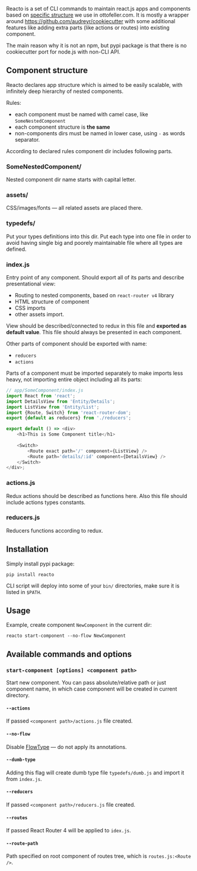 Reacto is a set of CLI commands to maintain react.js apps and components based on [specific structure](#component-structure) we use in ottofeller.com. It is mostly a wrapper around https://github.com/audreyr/cookiecutter with some additional features like adding extra parts (like actions or routes) into existing component.

The main reason why it is not an npm, but pypi package is that there is no cookiecutter port for node.js with non-CLI API.

## Component structure
Reacto declares app structure which is aimed to be easily scalable, with infinitely deep hierarchy of nested components.

Rules:
* each component must be named with camel case, like `SomeNestedComponent`
* each component structure is **the same**
* non-components dirs must be named in lower case, using `-` as words separator.

According to declared rules component dir includes following parts.

### SomeNestedComponent/
Nested component dir name starts with capital letter.

### assets/
CSS/images/fonts — all related assets are placed there.

### typedefs/
Put your types definitions into this dir. Put each type into one file in order to avoid having single big and poorely maintainable file where all types are defined.

### index.js
Entry point of any component. Should export all of its parts and describe presentational view:
* Routing to nested components, based on `react-router v4` library
* HTML structure of component
* CSS imports
* other assets import.

View should be described/connected to redux in this file and **exported as default value**. This file should always be presented in each component.

Other parts of component should be exported with name:
* `reducers`
* `actions`

Parts of a component must be imported separately to make imports less heavy, not importing entire object including all its parts:

```javascript
// app/SomeComponent/index.js
import React from 'react';
import DetailsView from 'Entity/Details';
import ListView from 'Entity/List';
import {Route, Switch} from 'react-router-dom';
export {default as reducers} from './reducers';

export default () => <div>
	<h1>This is Some Component title</h1>
	
	<Switch>
		<Route exact path='/' component={ListView} />
		<Route path='details/:id' component={DetailsView} />
	</Switch>
</div>;
```

### actions.js
Redux actions should be described as functions here. Also this file should include actions types constants.

### reducers.js
Reducers functions according to redux.

## Installation
Simply install pypi package:
```shell
pip install reacto
```

CLI script will deploy into some of your `bin/` directories, make sure it is listed in `$PATH`.

## Usage
Example, create component `NewComponent` in the current dir:

```shell
reacto start-component --no-flow NewComponent
```

## Available commands and options

### `start-component [options] <component path>`
Start new component. You can pass absolute/relative path or just component name, in which case component will be created in current directory.

#### `--actions`
If passed `<component path>/actions.js` file created.

#### `--no-flow`
Disable [FlowType](https://flowtype.org/) — do not apply its annotations.

#### `--dumb-type`
Adding this flag will create dumb type file `typedefs/dumb.js` and import it from `index.js`.

#### `--reducers`
If passed `<component path>/reducers.js` file created.

#### `--routes`
If passed React Router 4 will be applied to `idex.js`.

#### `--route-path`
Path specified on root component of routes tree, which is `routes.js:<Route />`.
